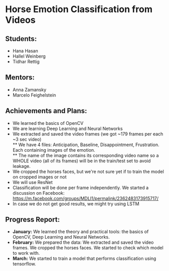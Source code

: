 # Horse Emotion Classification from Videos  

## **Students:**  
- Hana Hasan  
- Hallel Weinberg  
- Tidhar Rettig  

## **Mentors:**  
- Anna Zamansky  
- Marcelo Feighelstein  
  
  
## **Achievements and  Plans**:  
- We learned the basics of OpenCV  
- We are learning Deep Learning and Neural Networks  
- We extracted and saved the video frames (we got ~179 frames per each ~3 sec video)  
** We have 4 files: Anticipation, Baseline, Disappointment, Frustration. Each containing images of the emotion.  
** The name of the image contains its corresponding video name so a WHOLE video (all of its frames) will be in the train/test set to avoid leakage.  
- We cropped the horses faces, but we're not sure yet if to train the model on cropped images or not  
- We will use ResNet  
- Classification will be done per frame independently. We started a discussion on Facebook: https://m.facebook.com/groups/MDLI1/permalink/2362483173915717/  
- In case we do not get good results, we might try using LSTM  

## **Progress Report:**
- **January:** We learned the theory and practical tools: the basics of OpenCV, Deep Learning and Neural Networks.
- **February:** We prepared the data: We extracted and saved the video frames. We cropped the horses faces. We started to check which model to work with.
- **March:** We started to train a model that performs classification using tensorflow.

